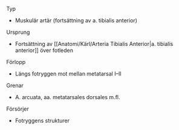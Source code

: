 Typ
- Muskulär artär (fortsättning av a. tibialis anterior)

Ursprung
- Fortsättning av [[Anatomi/Kärl/Arteria Tibialis Anterior|a. tibialis anterior]] över fotleden

Förlopp
- Längs fotryggen mot mellan metatarsal I–II

Grenar
- A. arcuata, aa. metatarsales dorsales m.fl.

Försörjer
- Fotryggens strukturer

